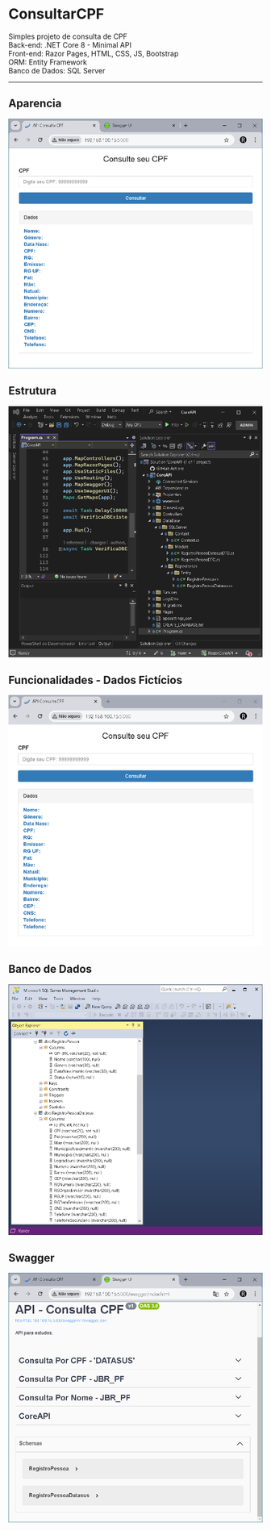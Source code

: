 # ConsultarCPF
Simples projeto de consulta de CPF <br> 
Back-end: .NET Core 8 - Minimal API <br>
Front-end: Razor Pages, HTML, CSS, JS, Bootstrap <br>
ORM: Entity Framework<br>
Banco de Dados: SQL Server <br>
<hr>

## Aparencia 
![](https://raw.githubusercontent.com/renatosantoslw/ConsultarCPF/main/CoreAPI/wwwroot/images/6.png)

## Estrutura 
![](https://raw.githubusercontent.com/renatosantoslw/ConsultarCPF/main/CoreAPI/wwwroot/images/1.png)

## Funcionalidades - Dados Fictícios
![](https://raw.githubusercontent.com/renatosantoslw/ConsultarCPF/main/CoreAPI/wwwroot/images/2.gif)

## Banco de Dados
![](https://raw.githubusercontent.com/renatosantoslw/ConsultarCPF/main/CoreAPI/wwwroot/images/5.png)

## Swagger
![](https://raw.githubusercontent.com/renatosantoslw/ConsultarCPF/main/CoreAPI/wwwroot/images/4.png)





